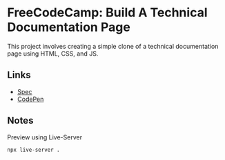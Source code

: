 # FreeCodeCamp: Build A Technical Documentation Page

This project involves creating a simple clone of a technical documentation page using HTML, CSS, and JS.

## Links 

- [Spec][spec]
- [CodePen][codepen]

## Notes

Preview using Live-Server

```bash
npx live-server .
```

[spec]: https://www.freecodecamp.org/learn/responsive-web-design/responsive-web-design-projects/build-a-technical-documentation-page
[codepen]: https://codepen.io/evanplaice/full/MWwGjjx